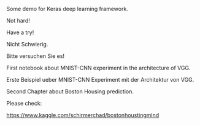 Some demo for Keras deep learning framework.

Not hard!

Have a try!

Nicht Schwierig.

Bitte versuchen Sie es!

First notebook about MNIST-CNN experiment in the architecture of VGG.

Erste Beispiel ueber MNIST-CNN Experiment mit der Architektur von VGG.

Second Chapter about Boston Housing prediction.

Please check:

https://www.kaggle.com/schirmerchad/bostonhoustingmlnd


